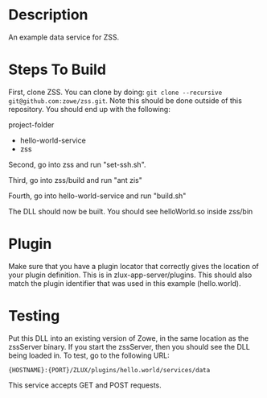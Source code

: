 # Description 
An example data service for ZSS.

# Steps To Build
First, clone ZSS. You can clone by doing: ```git clone --recursive git@github.com:zowe/zss.git```. Note this should be done outside of this repository. You should end up with the following:

project-folder
  - hello-world-service
  - zss

Second, go into zss and run "set-ssh.sh".

Third, go into zss/build and run "ant zis"

Fourth, go into hello-world-service and run "build.sh"

The DLL should now be built. You should see helloWorld.so inside zss/bin

# Plugin
Make sure that you have a plugin locator that correctly gives the location of your plugin definition. This is in zlux-app-server/plugins. This should also match the plugin identifier that was used in this example (hello.world).

# Testing
Put this DLL into an existing version of Zowe, in the same location as the zssServer binary. If you start the zssServer, then you should see the DLL being loaded in. To test, go to the following URL:

```{HOSTNAME}:{PORT}/ZLUX/plugins/hello.world/services/data```

This service accepts GET and POST requests.

